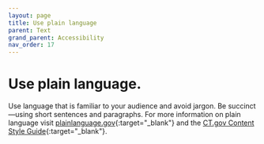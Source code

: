 ```yaml
---
layout: page
title: Use plain language
parent: Text
grand_parent: Accessibility
nav_order: 17
---
```


#  Use plain language.

Use language that is familiar to your audience and avoid jargon. Be succinct—using short sentences and paragraphs. For more information on plain language visit [plainlanguage.gov](https://www.plainlanguage.gov/){:target="_blank"} and the [CT.gov Content Style Guide](https://portal.ct.gov/ctcontentstyleguide/Create-My-Content/Plain-Language?language=en_US){:target="_blank"}. 